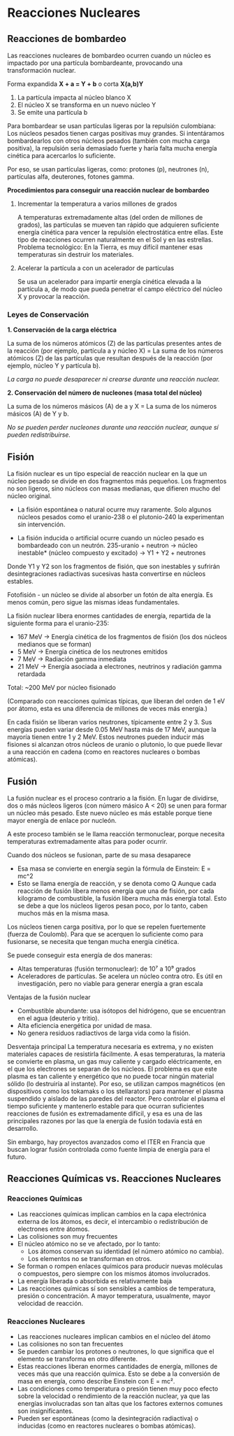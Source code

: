 # Reacciones Nucleares 

## Reacciones de bombardeo

Las reacciones nucleares de bombardeo ocurren cuando un núcleo es impactado por una partícula bombardeante, provocando una transformación nuclear.

Forma expandida **X + a = Y + b** o corta **X(a,b)Y**

1. La partícula impacta al núcleo blanco X
2. El núcleo X se transforma en un nuevo núcleo Y
3. Se emite una partícula b 

Para bombardear se usan partículas ligeras por la repulsión culombiana: Los núcleos pesados tienen cargas positivas muy grandes. Si intentáramos bombardearlos con otros núcleos pesados (también con mucha carga positiva), la repulsión sería demasiado fuerte y haría falta mucha energía cinética para acercarlos lo suficiente.

Por eso, se usan partículas ligeras, como: protones (p), neutrones (n), partículas alfa, deuterones, fotones gamma.

**Procedimientos para conseguir una reacción nuclear de bombardeo**

1. Incrementar la temperatura a varios millones de grados

   A temperaturas extremadamente altas (del orden de millones de grados), las partículas se mueven tan rápido que adquieren suficiente energía cinética para vencer la repulsión electrostática entre ellas. Este tipo de reacciones ocurren naturalmente en el Sol y en las estrellas. Problema tecnológico: En la Tierra, es muy difícil mantener esas temperaturas sin destruir los materiales. 

2. Acelerar la partícula a con un acelerador de partículas
  
   Se usa un acelerador para impartir energía cinética elevada a la partícula a, de modo que pueda penetrar el campo eléctrico del núcleo X y provocar la reacción. 

### Leyes de Conservación

**1. Conservación de la carga eléctrica**

La suma de los números atómicos (Z) de las partículas presentes antes de la reacción (por ejemplo, partícula a y núcleo X) =  La suma de los números atómicos (Z) de las partículas que resultan después de la reacción (por ejemplo, núcleo Y y partícula b).

_La carga no puede desaparecer ni crearse durante una reacción nuclear._

**2. Conservación del número de nucleones (masa total del núcleo)**

La suma de los números másicos (A) de a y X = La suma de los números másicos (A) de Y y b.

_No se pueden perder nucleones durante una reacción nuclear, aunque sí pueden redistribuirse._

## Fisión 

La fisión nuclear es un tipo especial de reacción nuclear en la que un núcleo pesado se divide en dos fragmentos más pequeños. Los fragmentos no son ligeros, sino núcleos con masas medianas, que difieren mucho del núcleo original.

- La fisión espontánea o natural ocurre muy raramente. Solo algunos núcleos pesados como el uranio-238 o el plutonio-240 la experimentan sin intervención.

- La fisión inducida o artificial ocurre cuando un núcleo pesado es bombardeado con un neutrón.
  235-uranio + neutron -> núcleo inestable* (núcleo compuesto y excitado) -> Y1 + Y2 + neutrones

Donde Y1 y Y2 son los fragmentos de fisión, que son inestables y sufrirán desintegraciones radiactivas sucesivas hasta convertirse en núcleos estables.

Fotofisión - un núcleo se divide al absorber un fotón de alta energía. Es menos común, pero sigue las mismas ideas fundamentales.

La fisión nuclear libera enormes cantidades de energía, repartida de la siguiente forma para el uranio-235:

- 167 MeV → Energía cinética de los fragmentos de fisión (los dos núcleos medianos que se forman)
- 5 MeV → Energía cinética de los neutrones emitidos
- 7 MeV → Radiación gamma inmediata
- 21 MeV → Energía asociada a electrones, neutrinos y radiación gamma retardada

Total: ~200 MeV por núcleo fisionado

(Comparado con reacciones químicas típicas, que liberan del orden de 1 eV por átomo, esta es una diferencia de millones de veces más energía.)

En cada fisión se liberan varios neutrones, típicamente entre 2 y 3. Sus energías pueden variar desde 0.05 MeV hasta más de 17 MeV, aunque la mayoría tienen entre 1 y 2 MeV. Estos neutrones pueden inducir más fisiones si alcanzan otros núcleos de uranio o plutonio, lo que puede llevar a una reacción en cadena (como en reactores nucleares o bombas atómicas).

## Fusión

La fusión nuclear es el proceso contrario a la fisión. En lugar de dividirse, dos o más núcleos ligeros (con número másico A < 20) se unen para formar un núcleo más pesado. Este nuevo núcleo es más estable porque tiene mayor energía de enlace por nucleón.

A este proceso también se le llama reacción termonuclear, porque necesita temperaturas extremadamente altas para poder ocurrir.

Cuando dos núcleos se fusionan, parte de su masa desaparece

- Esa masa se convierte en energía según la fórmula de Einstein:  E = mc^2
- Esto se llama energía de reacción, y se denota como Q
Aunque cada reacción de fusión libera menos energía que una de fisión, por cada kilogramo de combustible, la fusión libera mucha más energía total. Esto se debe a que los núcleos ligeros pesan poco, por lo tanto, caben muchos más en la misma masa.

Los núcleos tienen carga positiva, por lo que se repelen fuertemente (fuerza de Coulomb). Para que se acerquen lo suficiente como para fusionarse, se necesita que tengan mucha energía cinética.

Se puede conseguir esta energía de dos maneras:

- Altas temperaturas (fusión termonuclear): de 10⁷ a 10⁹ grados
- Aceleradores de partículas. Se acelera un núcleo contra otro. Es útil en investigación, pero no viable para generar energía a gran escala

Ventajas de la fusión nuclear
- Combustible abundante: usa isótopos del hidrógeno, que se encuentran en el agua (deuterio y tritio).
- Alta eficiencia energética por unidad de masa.
- No genera residuos radiactivos de larga vida como la fisión.

Desventaja principal
La temperatura necesaria es extrema, y no existen materiales capaces de resistirla fácilmente. A esas temperaturas, la materia se convierte en plasma, un gas muy caliente y cargado eléctricamente, en el que los electrones se separan de los núcleos. El problema es que este plasma es tan caliente y energético que no puede tocar ningún material sólido (lo destruiría al instante). Por eso, se utilizan campos magnéticos (en dispositivos como los tokamaks o los stellarators) para mantener el plasma suspendido y aislado de las paredes del reactor. Pero controlar el plasma el tiempo suficiente y mantenerlo estable para que ocurran suficientes reacciones de fusión es extremadamente difícil, y esa es una de las principales razones por las que la energía de fusión todavía está en desarrollo.


Sin embargo, hay proyectos avanzados como el ITER en Francia que buscan lograr fusión controlada como fuente limpia de energía para el futuro.

## Reacciones Químicas vs. Reacciones Nucleares

### Reacciones Químicas

- Las reacciones químicas implican cambios en la capa electrónica externa de los átomos, es decir, el intercambio o redistribución de electrones entre átomos.
- Las colisiones son muy frecuentes 
- El núcleo atómico no se ve afectado, por lo tanto:
  - Los átomos conservan su identidad (el número atómico no cambia).
  - Los elementos no se transforman en otros.
- Se forman o rompen enlaces químicos para producir nuevas moléculas o compuestos, pero siempre con los mismos átomos involucrados.
- La energía liberada o absorbida es relativamente baja 
- Las reacciones químicas sí son sensibles a cambios de temperatura, presión o concentración. A mayor temperatura, usualmente, mayor velocidad de reacción.

### Reacciones Nucleares
- Las reacciones nucleares implican cambios en el núcleo del átomo
- Las colisiones no son tan frecuentes
- Se pueden cambiar los protones o neutrones, lo que significa que el elemento se transforma en otro diferente.
- Estas reacciones liberan enormes cantidades de energía, millones de veces más que una reacción química. Esto se debe a la conversión de masa en energía, como describe Einstein con E = mc².
- Las condiciones como temperatura o presión tienen muy poco efecto sobre la velocidad o rendimiento de la reacción nuclear, ya que las energías involucradas son tan altas que los factores externos comunes son insignificantes.
- Pueden ser espontáneas (como la desintegración radiactiva) o inducidas (como en reactores nucleares o bombas atómicas).

